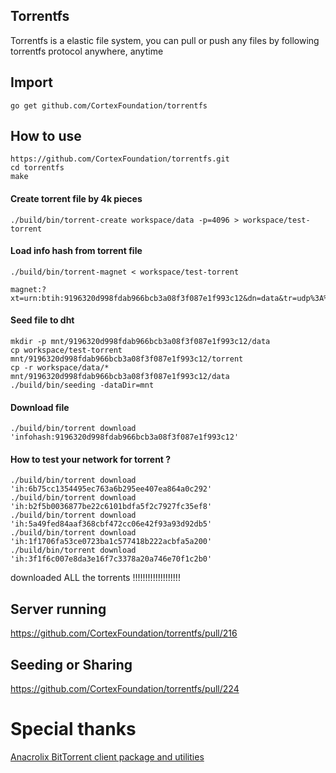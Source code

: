 ## Torrentfs

Torrentfs is a elastic file system, you can pull or push any files by following torrentfs protocol anywhere, anytime

## Import
```
go get github.com/CortexFoundation/torrentfs
```
## How to use
```
https://github.com/CortexFoundation/torrentfs.git
cd torrentfs
make
```
#### Create torrent file by 4k pieces
```
./build/bin/torrent-create workspace/data -p=4096 > workspace/test-torrent
```
#### Load info hash from torrent file
```
./build/bin/torrent-magnet < workspace/test-torrent
```
```
magnet:?xt=urn:btih:9196320d998fdab966bcb3a08f3f087e1f993c12&dn=data&tr=udp%3A%2F%2Ftracker.cortexlabs.ai%3A5008
```
#### Seed file to dht
```
mkdir -p mnt/9196320d998fdab966bcb3a08f3f087e1f993c12/data
cp workspace/test-torrent mnt/9196320d998fdab966bcb3a08f3f087e1f993c12/torrent
cp -r workspace/data/* mnt/9196320d998fdab966bcb3a08f3f087e1f993c12/data
./build/bin/seeding -dataDir=mnt
```
#### Download file
```
./build/bin/torrent download 'infohash:9196320d998fdab966bcb3a08f3f087e1f993c12'
```
#### How to test your network for torrent ?
```
./build/bin/torrent download 'ih:6b75cc1354495ec763a6b295ee407ea864a0c292'
./build/bin/torrent download 'ih:b2f5b0036877be22c6101bdfa5f2c7927fc35ef8'
./build/bin/torrent download 'ih:5a49fed84aaf368cbf472cc06e42f93a93d92db5'
./build/bin/torrent download 'ih:1f1706fa53ce0723ba1c577418b222acbfa5a200'
./build/bin/torrent download 'ih:3f1f6c007e8da3e16f7c3378a20a746e70f1c2b0'
```
downloaded ALL the torrents !!!!!!!!!!!!!!!!!!!
## Server running
https://github.com/CortexFoundation/torrentfs/pull/216
## Seeding or Sharing
https://github.com/CortexFoundation/torrentfs/pull/224
# Special thanks

[Anacrolix BitTorrent client package and utilities](https://github.com/anacrolix/torrent)
